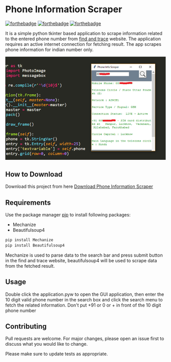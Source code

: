 # Phone Information Scraper

[![forthebadge](https://forthebadge.com/images/badges/built-with-love.svg)](https://forthebadge.com)
[![forthebadge](https://forthebadge.com/images/badges/built-with-swag.svg)](https://forthebadge.com)
[![forthebadge](https://forthebadge.com/images/badges/made-with-python.svg)](https://forthebadge.com)

It is a simple python tkinter based application to scrape information related to the entered phone number from [find and trace](https://www.findandtrace.com/trace-mobile-number-location) website. The application requires an active internet connection for fetching result. The app scrapes phone information for indian number only.

![Alt text](app.png?raw=true "Phone Information Scraper")

## How to Download

Download this project from here [Download Phone Information Scraper](https://downgit.github.io/#/home?url=https://github.com/pyGuru123/Tkinter-Applications/tree/master/Phone%20Information%20Scraper)

## Requirements

Use the package manager [pip](https://pip.pypa.io/en/stable/) to install following packages:
* Mechanize
* Beautifulsoup4

```bash
pip install Mechanize
pip install Beautifulsoup4
```

Mechanize is used to parse data to the search bar and press submit button in the find and trace website, beautifulsoup4 will be used to scrape data from the fetched result.

## Usage

Double click the application.pyw to open the GUI application, then enter the 10 digit valid phone number in the search box and click the search menu to fetch the related information. Don't put +91 or 0 or + in front of the 10 digit phone number


## Contributing
Pull requests are welcome. For major changes, please open an issue first to discuss what you would like to change.

Please make sure to update tests as appropriate.

